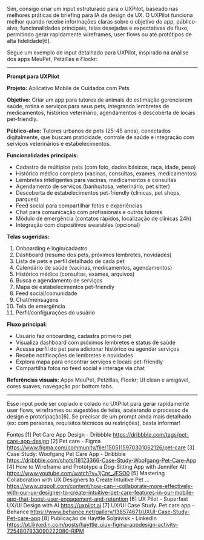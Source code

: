 Sim, consigo criar um input estruturado para o UXPilot, baseado nas melhores práticas de briefing para IA de design de UX. O UXPilot funciona melhor quando recebe informações claras sobre o objetivo do app, público-alvo, funcionalidades principais, telas desejadas e expectativas de fluxo, permitindo gerar rapidamente wireframes, user flows ou até protótipos de alta fidelidade[6].

Segue um exemplo de input detalhado para UXPilot, inspirado na análise dos apps MeuPet, Petzillas e Flockr:

---

**Prompt para UXPilot**

**Projeto:** Aplicativo Mobile de Cuidados com Pets

**Objetivo:** Criar um app para tutores de animais de estimação gerenciarem saúde, rotina e serviços para seus pets, integrando lembretes de medicamentos, histórico veterinário, agendamentos e descoberta de locais pet-friendly.

**Público-alvo:** Tutores urbanos de pets (25-45 anos), conectados digitalmente, que buscam praticidade, controle de saúde e integração com serviços veterinários e estabelecimentos.

**Funcionalidades principais:**
- Cadastro de múltiplos pets (com foto, dados básicos, raça, idade, peso)
- Histórico médico completo (vacinas, consultas, exames, medicamentos)
- Lembretes inteligentes para vacinas, medicamentos e consultas
- Agendamento de serviços (banho/tosa, veterinário, pet sitter)
- Descoberta de estabelecimentos pet-friendly (clínicas, pet shops, parques)
- Feed social para compartilhar fotos e experiências
- Chat para comunicação com profissionais e outros tutores
- Módulo de emergência (contatos rápidos, localização de clínicas 24h)
- Integração com dispositivos wearables (opcional)

**Telas sugeridas:**
1. Onboarding e login/cadastro
2. Dashboard (resumo dos pets, próximos lembretes, novidades)
3. Lista de pets e perfil detalhado de cada pet
4. Calendário de saúde (vacinas, medicamentos, agendamentos)
5. Histórico médico (consultas, exames, arquivos)
6. Busca e agendamento de serviços
7. Mapa de estabelecimentos pet-friendly
8. Feed social/comunidade
9. Chat/mensagens
10. Tela de emergência
11. Perfil/configurações do usuário

**Fluxo principal:**
- Usuário faz onboarding, cadastra primeiro pet
- Visualiza dashboard com próximos lembretes e status de saúde
- Acessa perfil do pet para adicionar histórico ou agendar serviços
- Recebe notificações de lembretes e novidades
- Explora mapa para encontrar serviços e locais pet-friendly
- Compartilha fotos no feed social e interage via chat

**Referências visuais:** Apps MeuPet, Petzillas, Flockr; UI clean e amigável, cores suaves, navegação por bottom tabs.

---

Esse input pode ser copiado e colado no UXPilot para gerar rapidamente user flows, wireframes ou sugestões de telas, acelerando o processo de design e prototipação[6]. Se precisar de um prompt ainda mais detalhado (ex: com personas, requisitos técnicos ou restrições), basta informar!

Fontes
[1] Pet Care App Design - Dribbble https://dribbble.com/tags/pet-care-app-design
[2] Pet care - Figma https://www.figma.com/community/file/1505115970301062126/pet-care
[3] Case Study: Woofgang Pet Care App - Dribbble https://dribbble.com/shots/18123366-Case-Study-Woofgang-Pet-Care-App
[4] How to Wireframe and Prototype a Dog-Sitting App with Jennifer Alt https://www.youtube.com/watch?v=1jCnr_JFSO0
[5] Mastering Collaboration with UX Designers to Create Intuitive Pet ... https://www.zigpoll.com/content/how-can-i-collaborate-more-effectively-with-our-ux-designer-to-create-intuitive-pet-care-features-in-our-mobile-app-that-boost-user-engagement-and-retention
[6] UX Pilot - Superfast UX/UI Design with AI https://uxpilot.ai
[7] UX/UI Case Study. Pet care app - Behance https://www.behance.net/gallery/138574671/UXUI-Case-Study-Pet-care-app
[8] Publicação de Hayttle Soljnivisk - LinkedIn https://pt.linkedin.com/posts/hayttle_uiux-figma-appdesign-activity-7254807933090222080-RlPM
